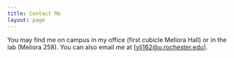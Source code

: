 ```yaml
---
title: Contact Me
layout: page
---
```


You may find me on campus in my office (first cubicle Meliora Hall) or in the lab (Meliora 258). You can also email me at [yli162@u.rochester.edu].
